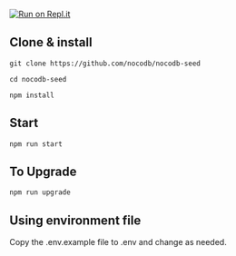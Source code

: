 [![Run on Repl.it](https://repl.it/badge/github/nocodb/nocodb-seed)](https://repl.it/github/nocodb/nocodb-seed)

## Clone & install
```
git clone https://github.com/nocodb/nocodb-seed

cd nocodb-seed 

npm install
```

## Start
```
npm run start
```

## To Upgrade
```
npm run upgrade 
```

## Using environment file
Copy the .env.example file to .env and change as needed.
